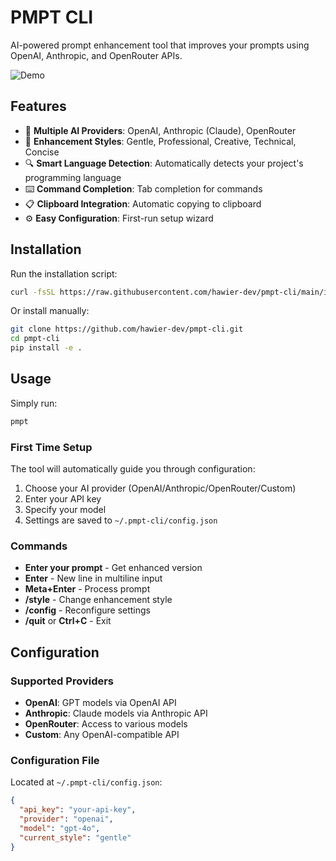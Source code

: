# PMPT CLI

AI-powered prompt enhancement tool that improves your prompts using OpenAI, Anthropic, and OpenRouter APIs.

<!-- Demo GIF placeholder -->
![Demo](demo.gif)

## Features

- 🤖 **Multiple AI Providers**: OpenAI, Anthropic (Claude), OpenRouter
- 🎨 **Enhancement Styles**: Gentle, Professional, Creative, Technical, Concise  
- 🔍 **Smart Language Detection**: Automatically detects your project's programming language
- ⌨️ **Command Completion**: Tab completion for commands
- 📋 **Clipboard Integration**: Automatic copying to clipboard
- ⚙️ **Easy Configuration**: First-run setup wizard

## Installation

Run the installation script:

```bash
curl -fsSL https://raw.githubusercontent.com/hawier-dev/pmpt-cli/main/install.sh | bash
```

Or install manually:

```bash
git clone https://github.com/hawier-dev/pmpt-cli.git
cd pmpt-cli  
pip install -e .
```

## Usage

Simply run:
```bash
pmpt
```

### First Time Setup
The tool will automatically guide you through configuration:
1. Choose your AI provider (OpenAI/Anthropic/OpenRouter/Custom)
2. Enter your API key
3. Specify your model
4. Settings are saved to `~/.pmpt-cli/config.json`

### Commands
- **Enter your prompt** - Get enhanced version
- **Enter** - New line in multiline input
- **Meta+Enter** - Process prompt  
- **/style** - Change enhancement style
- **/config** - Reconfigure settings
- **/quit** or **Ctrl+C** - Exit

## Configuration

### Supported Providers
- **OpenAI**: GPT models via OpenAI API
- **Anthropic**: Claude models via Anthropic API  
- **OpenRouter**: Access to various models
- **Custom**: Any OpenAI-compatible API

### Configuration File
Located at `~/.pmpt-cli/config.json`:
```json
{
  "api_key": "your-api-key",
  "provider": "openai", 
  "model": "gpt-4o",
  "current_style": "gentle"
}
```

